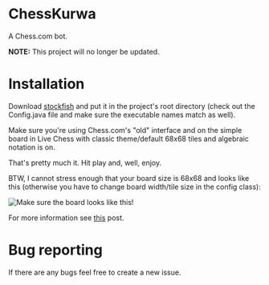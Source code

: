 # ChessKurwa
A Chess.com bot.

**NOTE:** This project will no longer be updated.

# Installation

Download [stockfish](https://stockfishchess.org/) and put it in the project's root directory (check out the Config.java file and make sure the executable names match as well).

Make sure you're using Chess.com's "old" interface and on the simple board in Live Chess with classic theme/default 68x68 tiles and algebraic notation is on.

That's pretty much it. Hit play and, well, enjoy.

BTW, I cannot stress enough that your board size is 68x68 and looks like this (otherwise you have to change board width/tile size in the config class):
 
![Make sure the board looks like this!](http://upload.blueberrypancak.es/private/68x68board.png)

For more information see [this](http://blueberrypancak.es/chess-com-bot-stockfish-7/#more-365) post.

# Bug reporting

If there are any bugs feel free to create a new issue. 

